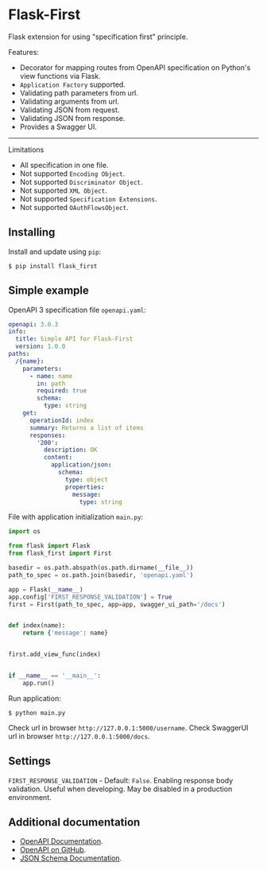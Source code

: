 # Flask-First

Flask extension for using "specification first" principle.

Features:

* Decorator for mapping routes from OpenAPI specification on Python's view functions via Flask.
* `Application Factory` supported.
* Validating path parameters from url.
* Validating arguments from url.
* Validating JSON from request.
* Validating JSON from response.
* Provides a Swagger UI.

----

Limitations

* All specification in one file.
* Not supported `Encoding Object`.
* Not supported `Discriminator Object`.
* Not supported `XML Object`.
* Not supported `Specification Extensions`.
* Not supported `OAuthFlowsObject`.

## Installing

Install and update using `pip`:

```shell
$ pip install flask_first
```

Simple example
--------------
OpenAPI 3 specification file `openapi.yaml`:

```yaml
openapi: 3.0.3
info:
  title: Simple API for Flask-First
  version: 1.0.0
paths:
  /{name}:
    parameters:
      - name: name
        in: path
        required: true
        schema:
          type: string
    get:
      operationId: index
      summary: Returns a list of items
      responses:
        '200':
          description: OK
          content:
            application/json:
              schema:
                type: object
                properties:
                  message:
                    type: string
```

File with application initialization `main.py`:

```python
import os

from flask import Flask
from flask_first import First

basedir = os.path.abspath(os.path.dirname(__file__))
path_to_spec = os.path.join(basedir, 'openapi.yaml')

app = Flask(__name__)
app.config['FIRST_RESPONSE_VALIDATION'] = True
first = First(path_to_spec, app=app, swagger_ui_path='/docs')


def index(name):
    return {'message': name}


first.add_view_func(index)


if __name__ == '__main__':
    app.run()

```

Run application:

```shell
$ python main.py
```

Check url in browser `http://127.0.0.1:5000/username`. Check SwaggerUI url in browser `http://127.0.0.1:5000/docs`.

## Settings

`FIRST_RESPONSE_VALIDATION` - Default: `False`. Enabling response body validation. Useful when
developing. May be disabled in a production environment.

## Additional documentation

* [OpenAPI Documentation](https://swagger.io/specification/).
* [OpenAPI on GitHub](https://github.com/OAI/OpenAPI-Specification).
* [JSON Schema Documentation](https://json-schema.org/specification.html).
